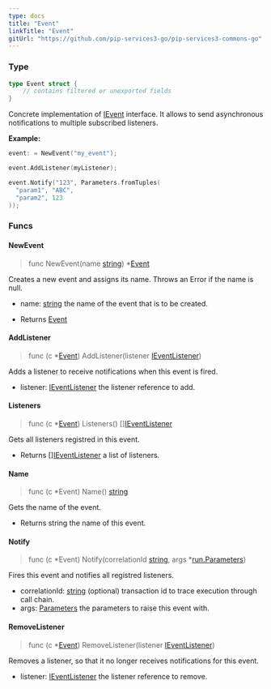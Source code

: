 ```yaml
---
type: docs
title: "Event"
linkTitle: "Event" 
gitUrl: "https://github.com/pip-services3-go/pip-services3-commons-go"
---
```


### Type

```go
type Event struct {
	// contains filtered or unexported fields
}
```

Concrete implementation of [IEvent](../ievent) interface. 
It allows to send asynchronous notifications to multiple subscribed listeners. 

**Example:**

```go
event: = NewEvent("my_event");

event.AddListener(myListener);

event.Notify("123", Parameters.fromTuples(
  "param1", "ABC",
  "param2", 123
));
```

### Funcs

#### NewEvent
> func NewEvent(name [string](https://pkg.go.dev/builtin#string)) *[Event](../event)

Creates a new event and assigns its name. Throws an Error if the name is null.

- name: [string](https://pkg.go.dev/builtin#string) the name of the event that is to be created.

- Returns [Event](../event)

#### AddListener
> func (c *[Event](../event)) AddListener(listener [IEventListener](../ieventlistener))

Adds a listener to receive notifications when this event is fired.

- listener: [IEventListener](../ieventlistener) the listener reference to add.

#### Listeners
> func (c *[Event](../event)) Listeners() [][IEventListener](../ieventlistener)

Gets all listeners registred in this event.

- Returns [][IEventListener](../ieventlistener) a list of listeners.

#### Name
> func (c *Event) Name() [string](https://pkg.go.dev/builtin#string)

Gets the name of the event.

- Returns string the name of this event.

#### Notify
> func (c *Event) Notify(correlationId [string](https://pkg.go.dev/builtin#string), args *[run.Parameters](../../run/parameters))

Fires this event and notifies all registred listeners.

- correlationId: [string](https://pkg.go.dev/builtin#string) (optional) transaction id to trace execution through call chain.
- args: [Parameters](../../run/parameters) the parameters to raise this event with.

#### RemoveListener
> func (c *[Event](../event)) RemoveListener(listener [IEventListener](../ieventlistener))

Removes a listener, so that it no longer receives notifications for this event.

- listener: [IEventListener](../ieventlistener) the listener reference to remove.







